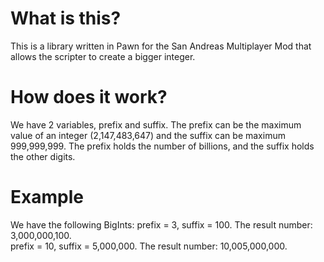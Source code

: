 # What is this?

This is a library written in Pawn for the San Andreas Multiplayer Mod that allows the scripter to create a bigger integer.

# How does it work?

We have 2 variables, prefix and suffix.
The prefix can be the maximum value of an integer (2,147,483,647) and the suffix can be maximum 999,999,999.
The prefix holds the number of billions, and the suffix holds the other digits.

# Example

We have the following BigInts: 
prefix = 3, suffix = 100. The result number: 3,000,000,100.                 
prefix = 10, suffix = 5,000,000. The result number: 10,005,000,000.
